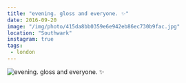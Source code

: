 ```yaml
---
title: "evening. gloss and everyone. ✨"
date: 2016-09-20
image: "/img/photo/415da8bb0359e6e942eb86ec730b9fac.jpg"
location: "Southwark"
instagram: true
tags:
 - london
---
```


![evening. gloss and everyone. ✨](/img/photo/415da8bb0359e6e942eb86ec730b9fac.jpg)
